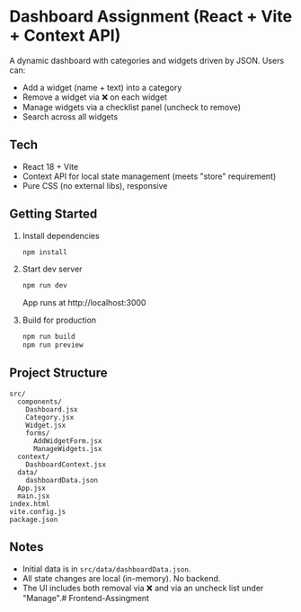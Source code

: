 # Dashboard Assignment (React + Vite + Context API)

A dynamic dashboard with categories and widgets driven by JSON. Users can:
- Add a widget (name + text) into a category
- Remove a widget via ❌ on each widget
- Manage widgets via a checklist panel (uncheck to remove)
- Search across all widgets

## Tech
- React 18 + Vite
- Context API for local state management (meets "store" requirement)
- Pure CSS (no external libs), responsive

## Getting Started
1. Install dependencies
   ```bash
   npm install
   ```

2. Start dev server
   ```bash
   npm run dev
   ```
   App runs at http://localhost:3000

3. Build for production
   ```bash
   npm run build
   npm run preview
   ```

## Project Structure
```text
src/
  components/
    Dashboard.jsx
    Category.jsx
    Widget.jsx
    forms/
      AddWidgetForm.jsx
      ManageWidgets.jsx
  context/
    DashboardContext.jsx
  data/
    dashboardData.json
  App.jsx
  main.jsx
index.html
vite.config.js
package.json
```

## Notes
- Initial data is in `src/data/dashboardData.json`.
- All state changes are local (in-memory). No backend.
- The UI includes both removal via ❌ and via an uncheck list under "Manage".#   F r o n t e n d - A s s i n g m e n t  
 